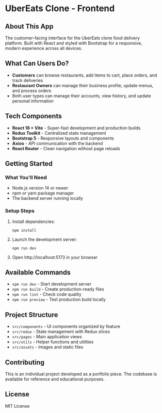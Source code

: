# UberEats Clone - Frontend

## About This App
The customer-facing interface for the UberEats clone food delivery platform. Built with React and styled with Bootstrap for a responsive, modern experience across all devices.

## What Can Users Do?
- **Customers** can browse restaurants, add items to cart, place orders, and track deliveries
- **Restaurant Owners** can manage their business profile, update menus, and process orders
- Both user types can manage their accounts, view history, and update personal information

## Tech Components
- **React 18 + Vite** - Super-fast development and production builds
- **Redux Toolkit** - Centralized state management
- **Bootstrap 5** - Responsive layouts and components
- **Axios** - API communication with the backend
- **React Router** - Clean navigation without page reloads

## Getting Started

### What You'll Need
- Node.js version 14 or newer
- npm or yarn package manager
- The backend server running locally

### Setup Steps
1. Install dependencies:
   ```
   npm install
   ```
2. Launch the development server:
   ```
   npm run dev
   ```
3. Open http://localhost:5173 in your browser

## Available Commands
- `npm run dev` - Start development server
- `npm run build` - Create production-ready files
- `npm run lint` - Check code quality
- `npm run preview` - Test production build locally

## Project Structure
- `src/components` - UI components organized by feature
- `src/redux` - State management with Redux slices
- `src/pages` - Main application views
- `src/utils` - Helper functions and utilities
- `src/assets` - Images and static files

## Contributing
This is an individual project developed as a portfolio piece. The codebase is available for reference and educational purposes.

## License
MIT License
